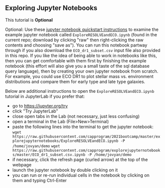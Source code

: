 ## Exploring Jupyter Notebooks

This tutorial is **Optional**

Optional: Use these [jupyter notebook quickstart instructions](https://jupyter-notebook-beginner-guide.readthedocs.io/en/latest/) to examine the example jupyter notebook called `ExploreRESOLVEandECO.ipynb` (found in the current repo; download by clicking "raw" then right-clicking the raw contents and choosing "save as"). You can run this notebook partway through if you also download the `ECO_dr1_subset.csv` input file also provided in this repo. If you like the idea of being able to work in notebooks like this, then you can get comfortable with them first by finishing the example notebook (this effort will also give you a small taste of the sql database query language), then by creating your own jupyter notebook from scratch. For example, you could use ECO DR1 to plot stellar mass vs. environment distributions and compare them for early type and late type galaxies.















Below are additional instructions to open the `ExploreRESOLVEandECO.ipynb` tutorial in JupyterLab if you prefer that:

 * go to https://jupyter.org/try
 * click "Try JupyterLab"
 * close open tabs in the Lab (not necessary, just less confusing)
 * open a terminal in the Lab (File>New>Terminal)
 * paste the following lines into the terminal to get the jupyter notebook:<br/>
  `wget https://raw.githubusercontent.com/capprogram/2021bootcamp/master/explorejupyternotebooks/ExploreRESOLVEandECO.ipynb -P /home/jovyan/demo`
  `wget https://raw.githubusercontent.com/capprogram/explorejupyternotebooks/master/ECO_dr1_subset.csv.ipynb -P /home/jovyan/demo`
 * if necessary, click the refresh page (curled arrow) at the top of the webpage
 * launch the jupyter notebook by double clicking on it
 * you can run or re-run individual cells in the notebook by clicking on them and typing Ctrl-Enter
